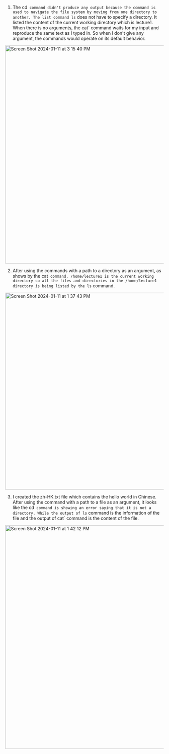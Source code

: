 1. The cd` command didn't produce any output because the command is used to navigate the file system by moving from one directory to another. The list command ls` does not have to specify a directory. It listed the content of the current working directory which is lecture1. When there is no arguments, the cat` command waits for my input and reproduce the same text as I typed in. So when I don't give any argument, the commands would operate on its default behavior.
<img width="692" alt="Screen Shot 2024-01-11 at 3 15 40 PM" src="https://github.com/AngelHJY/cse15l-lab-reports/assets/156369615/562bb291-00ec-4d7c-9393-abcb3b25bb33">

2. After using the commands with a path to a directory as an argument, as shows by the cat` command, /home/lecture1 is the current working directory so all the files and directories in the /home/lecture1 directory is being listed by the ls` command. 
<img width="625" alt="Screen Shot 2024-01-11 at 1 37 43 PM" src="https://github.com/AngelHJY/cse15l-lab-reports/assets/156369615/d9745f33-52bf-4c2d-9235-944928783dc9">

3. I created the zh-HK.txt file which contains the hello world in Chinese. After using the command with a path to a file as an argument, it looks like the cd` command is showing an error saying that it is not a directory. While the output of ls` command is the information of the file and the output of cat` command is the content of the file.   
<img width="710" alt="Screen Shot 2024-01-11 at 1 42 12 PM" src="https://github.com/AngelHJY/cse15l-lab-reports/assets/156369615/01bd7b8b-ad44-4a39-bf5d-d134d20410ff">
